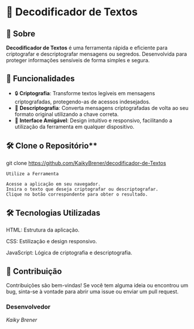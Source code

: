 # 📜 Decodificador de Textos

## 🌟 Sobre

**Decodificador de Textos** é uma ferramenta rápida e eficiente para criptografar e descriptografar mensagens ou segredos. Desenvolvida para proteger informações sensíveis de forma simples e segura.

## 🚀 Funcionalidades

- 🔒 **Criptografia**: Transforme textos legíveis em mensagens criptografadas, protegendo-as de acessos indesejados.
- 🔑 **Descriptografia**: Converta mensagens criptografadas de volta ao seu formato original utilizando a chave correta.
- 🎨 **Interface Amigável**: Design intuitivo e responsivo, facilitando a utilização da ferramenta em qualquer dispositivo.

## 🛠️ Clone o Repositório**
   git clone https://github.com/KaikyBrener/decodificador-de-Textos

    Utilize a Ferramenta

    Acesse a aplicação em seu navegador.
    Insira o texto que deseja criptografar ou descriptografar.
    Clique no botão correspondente para obter o resultado.

## 🛠️ Tecnologias Utilizadas

HTML: Estrutura da aplicação.

CSS: Estilização e design responsivo.

JavaScript: Lógica de criptografia e descriptografia.

## 🤝 Contribuição

Contribuições são bem-vindas! Se você tem alguma ideia ou encontrou um bug, sinta-se à vontade para abrir uma issue ou enviar um pull request.

### Desenvolvedor

 <i> Kaiky Brener </i>
